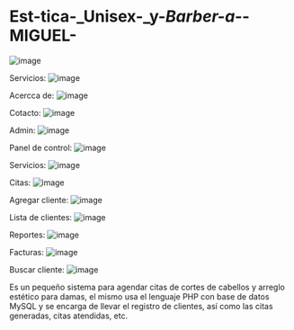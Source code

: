 # Est-tica-_Unisex-_y-_Barber-a-_-MIGUEL-
![image](https://user-images.githubusercontent.com/70233261/140950488-964bde0d-9c9e-4add-b8d1-f2bb994c1596.png)

Servicios:
![image](https://user-images.githubusercontent.com/70233261/140950576-575b4ecc-40e3-479a-8466-cbea5d6bba2c.png)

Acercca de:
![image](https://user-images.githubusercontent.com/70233261/140950659-b6e77434-9a28-4fe2-a601-b0c4963b3f70.png)

Cotacto:
![image](https://user-images.githubusercontent.com/70233261/140950919-94c14db3-5572-43fd-81f0-0218ee6ea197.png)

Admin:
![image](https://user-images.githubusercontent.com/70233261/140950980-cbc5a10b-028e-44a3-a821-40b9f70442ff.png)


Panel de control:
![image](https://user-images.githubusercontent.com/70233261/140951120-b7523770-f277-4147-a2a2-d9c9f1ce3a36.png)

Servicios:
![image](https://user-images.githubusercontent.com/70233261/140951199-70aade1b-6e00-4a0a-bf65-4df6fa18fbfc.png)

Citas:
![image](https://user-images.githubusercontent.com/70233261/140951301-7f31e7ed-d156-414f-bd8e-9ca54d7f197e.png)

Agregar cliente:
![image](https://user-images.githubusercontent.com/70233261/140951463-91343c2f-e074-4c64-b704-474bd23940ab.png)


Lista de clientes:
![image](https://user-images.githubusercontent.com/70233261/140951524-5f2ddd90-2be6-4dfa-9ea3-9f50ce91e669.png)

Reportes:
![image](https://user-images.githubusercontent.com/70233261/140951610-eb47b799-15a4-416c-9ed5-49a4ca1ae3a1.png)


Facturas:
![image](https://user-images.githubusercontent.com/70233261/140951901-88d4d1f8-f8be-49d3-940c-1d875d33077f.png)

Buscar cliente:
![image](https://user-images.githubusercontent.com/70233261/140952101-525d989a-3dec-4937-a148-2b03ab58a6ef.png)

Es un pequeño sistema para agendar citas de cortes de cabellos y arreglo estético para damas, el mismo usa el lenguaje PHP con base de datos MySQL y se encarga de llevar el registro de clientes, así como las citas generadas, citas atendidas, etc.
